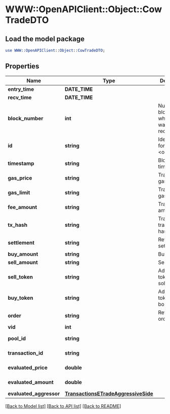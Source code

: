 # WWW::OpenAPIClient::Object::CowTradeDTO

## Load the model package
```perl
use WWW::OpenAPIClient::Object::CowTradeDTO;
```

## Properties
Name | Type | Description | Notes
------------ | ------------- | ------------- | -------------
**entry_time** | **DATE_TIME** |  | [optional] 
**recv_time** | **DATE_TIME** |  | [optional] 
**block_number** | **int** | Number of block in which entity was recorded. | [optional] 
**id** | **string** | Identifier, format: &lt;order id&gt;|&lt;transaction hash&gt;|&lt;event index&gt;. | [optional] 
**timestamp** | **string** | Block&#39;s timestamp. | [optional] 
**gas_price** | **string** | Transaction&#39;s gas price. | [optional] 
**gas_limit** | **string** | Transaction&#39;s gas limit. | [optional] 
**fee_amount** | **string** | Trade&#39;s fee amount. | [optional] 
**tx_hash** | **string** | Trade event transaction hash. | [optional] 
**settlement** | **string** | Reference to settlement. | [optional] 
**buy_amount** | **string** | Buy amount. | [optional] 
**sell_amount** | **string** | Sell amount. | [optional] 
**sell_token** | **string** | Address of token that is sold. | [optional] 
**buy_token** | **string** | Address of token that is bought. | [optional] 
**order** | **string** | Reference to order. | [optional] 
**vid** | **int** |  | [optional] 
**pool_id** | **string** |  | [optional] [readonly] 
**transaction_id** | **string** |  | [optional] [readonly] 
**evaluated_price** | **double** |  | [optional] [readonly] 
**evaluated_amount** | **double** |  | [optional] [readonly] 
**evaluated_aggressor** | [**TransactionsETradeAggressiveSide**](TransactionsETradeAggressiveSide.md) |  | [optional] 

[[Back to Model list]](../README.md#documentation-for-models) [[Back to API list]](../README.md#documentation-for-api-endpoints) [[Back to README]](../README.md)


